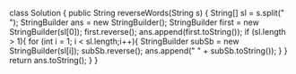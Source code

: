 class Solution {
    public String reverseWords(String s) {
        String[] sl = s.split(" ");
        StringBuilder ans = new StringBuilder();
        StringBuilder first = new StringBuilder(sl[0]);
        first.reverse();
        ans.append(first.toString());
        if (sl.length > 1){
            for (int i = 1; i < sl.length;i++){
                StringBuilder subSb = new StringBuilder(sl[i]);
                subSb.reverse();
                ans.append(" " + subSb.toString());
            }
        }
        return ans.toString();
    }
}